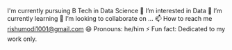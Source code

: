 I'm currently pursuing B Tech in Data Science
👀 I’m interested in Data
🌱 I’m currently learning
💞️ I’m looking to collaborate on ...
📫 How to reach me rishumodi1001@gmail.com
😄 Pronouns: he/him
⚡ Fun fact: Dedicated to my work only.

